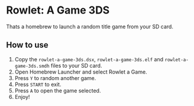 # Rowlet: A Game 3DS

Thats a homebrew to launch a random title game from your SD card.

## How to use

1. Copy the `rowlet-a-game-3ds.dsx`, `rowlet-a-game-3ds.elf` and `rowlet-a-game-3ds.smdh` files to your SD card.
2. Open Homebrew Launcher and select Rowlet a Game.
3. Press `Y` to random another game.
4. Press `START` to exit.
5. Press `A` to open the game selected.
6. Enjoy!
